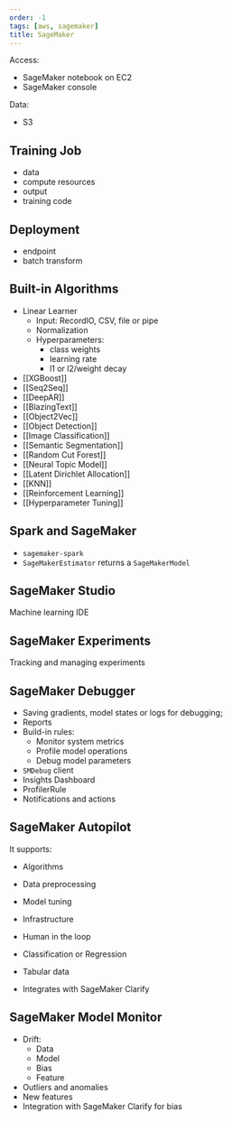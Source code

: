 ```yaml
---
order: -1
tags: [aws, sagemaker]
title: SageMaker
---
```


Access:
- SageMaker notebook on EC2
- SageMaker console

Data:
- S3

## Training Job

- data
- compute resources
- output
- training code

## Deployment

- endpoint
- batch transform

## Built-in Algorithms

- Linear Learner
	- Input: RecordIO, CSV, file or pipe
	- Normalization
	- Hyperparameters:
		- class weights
		- learning rate
		- l1 or l2/weight decay
- [[XGBoost]]
- [[Seq2Seq]]
- [[DeepAR]]
- [[BlazingText]]
- [[Object2Vec]]
- [[Object Detection]]
- [[Image Classification]]
- [[Semantic Segmentation]]
- [[Random Cut Forest]]
- [[Neural Topic Model]]
- [[Latent Dirichlet Allocation]]
- [[KNN]]
- [[Reinforcement Learning]]
- [[Hyperparameter Tuning]]

## Spark and SageMaker

- `sagemaker-spark`
- `SageMakerEstimator` returns a `SageMakerModel`

## SageMaker Studio

Machine learning IDE

## SageMaker Experiments

Tracking and managing experiments

## SageMaker Debugger

- Saving gradients, model states or logs for debugging;
- Reports
- Build-in rules:
	- Monitor system metrics
	- Profile model operations
	- Debug model parameters
- `SMDebug` client
- Insights Dashboard
- ProfilerRule
- Notifications and actions

## SageMaker Autopilot

It supports:
- Algorithms
- Data preprocessing
- Model tuning
- Infrastructure

- Human in the loop
- Classification or Regression
- Tabular data
- Integrates with SageMaker Clarify

## SageMaker Model Monitor

- Drift:
	- Data
	- Model
	- Bias
	- Feature
- Outliers and anomalies
- New features
- Integration with SageMaker Clarify for bias

